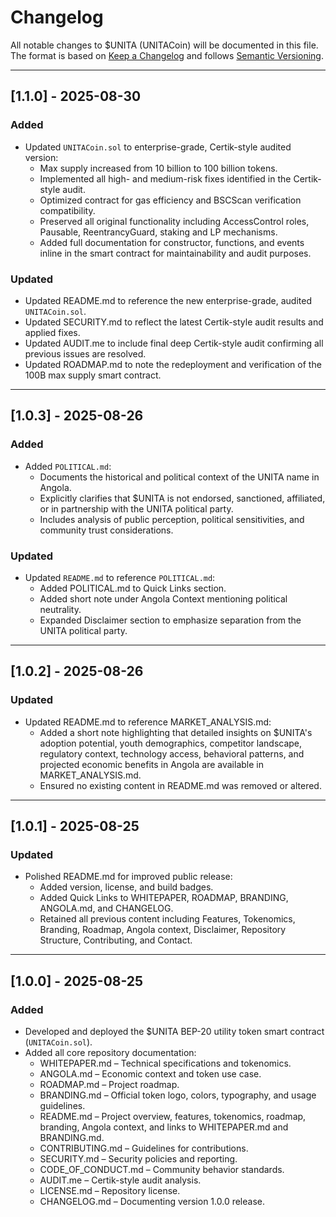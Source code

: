 # Changelog

All notable changes to $UNITA (UNITACoin) will be documented in this file.  
The format is based on [Keep a Changelog](https://keepachangelog.com/en/1.0.0/) and follows [Semantic Versioning](https://semver.org/).

----------

## [1.1.0] - 2025-08-30

### Added

- Updated `UNITACoin.sol` to enterprise-grade, Certik-style audited version:
    - Max supply increased from 10 billion to 100 billion tokens.
    - Implemented all high- and medium-risk fixes identified in the Certik-style audit.
    - Optimized contract for gas efficiency and BSCScan verification compatibility.
    - Preserved all original functionality including AccessControl roles, Pausable, ReentrancyGuard, staking and LP mechanisms.
    - Added full documentation for constructor, functions, and events inline in the smart contract for maintainability and audit purposes.

### Updated

- Updated README.md to reference the new enterprise-grade, audited `UNITACoin.sol`.
- Updated SECURITY.md to reflect the latest Certik-style audit results and applied fixes.
- Updated AUDIT.me to include final deep Certik-style audit confirming all previous issues are resolved.
- Updated ROADMAP.md to note the redeployment and verification of the 100B max supply smart contract.

----------

## [1.0.3] - 2025-08-26

### Added

- Added `POLITICAL.md`:
    - Documents the historical and political context of the UNITA name in Angola.
    - Explicitly clarifies that $UNITA is not endorsed, sanctioned, affiliated, or in partnership with the UNITA political party.
    - Includes analysis of public perception, political sensitivities, and community trust considerations.

### Updated

- Updated `README.md` to reference `POLITICAL.md`:
    - Added POLITICAL.md to Quick Links section.
    - Added short note under Angola Context mentioning political neutrality.
    - Expanded Disclaimer section to emphasize separation from the UNITA political party.

----------

## [1.0.2] - 2025-08-26

### Updated

- Updated README.md to reference MARKET_ANALYSIS.md:
    - Added a short note highlighting that detailed insights on $UNITA's adoption potential, youth demographics, competitor landscape, regulatory context, technology access, behavioral patterns, and projected economic benefits in Angola are available in MARKET_ANALYSIS.md.
    - Ensured no existing content in README.md was removed or altered.

----------

## [1.0.1] - 2025-08-25

### Updated

- Polished README.md for improved public release:
    - Added version, license, and build badges.
    - Added Quick Links to WHITEPAPER, ROADMAP, BRANDING, ANGOLA.md, and CHANGELOG.
    - Retained all previous content including Features, Tokenomics, Branding, Roadmap, Angola context, Disclaimer, Repository Structure, Contributing, and Contact.

----------

## [1.0.0] - 2025-08-25

### Added

- Developed and deployed the $UNITA BEP-20 utility token smart contract (`UNITACoin.sol`).
- Added all core repository documentation:
    - WHITEPAPER.md – Technical specifications and tokenomics.
    - ANGOLA.md – Economic context and token use case.
    - ROADMAP.md – Project roadmap.
    - BRANDING.md – Official token logo, colors, typography, and usage guidelines.
    - README.md – Project overview, features, tokenomics, roadmap, branding, Angola context, and links to WHITEPAPER.md and BRANDING.md.
    - CONTRIBUTING.md – Guidelines for contributions.
    - SECURITY.md – Security policies and reporting.
    - CODE_OF_CONDUCT.md – Community behavior standards.
    - AUDIT.me – Certik-style audit analysis.
    - LICENSE.md – Repository license.
    - CHANGELOG.md – Documenting version 1.0.0 release.
